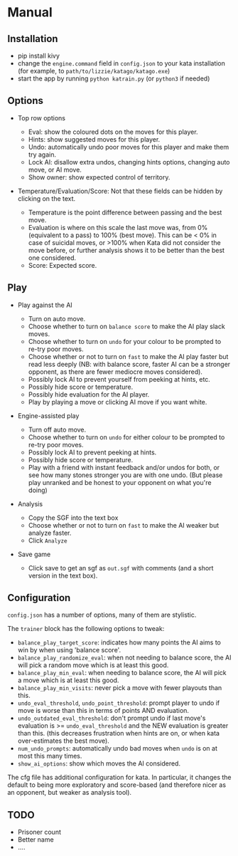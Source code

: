 Manual
======

Installation
------------
* pip install kivy
* change the `engine.command` field in `config.json` to your kata installation (for example, to `path/to/lizzie/katago/katago.exe`)
* start the app by running `python katrain.py` (or `python3` if needed)

Options
-------
* Top row options
    * Eval: show the coloured dots on the moves for this player.
    * Hints: show suggested moves for this player.
    * Undo: automatically undo poor moves for this player and make them try again.
    * Lock AI: disallow extra undos, changing hints options, changing auto move, or AI move.
    * Show owner: show expected control of territory. 

* Temperature/Evaluation/Score: Not that these fields can be hidden by clicking on the text.
    * Temperature is the point difference between passing and the best move.
    * Evaluation is where on this scale the last move was, from 0% (equivalent to a pass) to 100% (best move). 
    This can be < 0% in case of suicidal moves, or >100% when Kata did not consider the move before, or further analysis shows it to be better than the best one considered.
    * Score: Expected score.

Play
----

* Play against the AI
    * Turn on auto move. 
    * Choose whether to turn on `balance score` to make the AI play slack moves.
    * Choose whether to turn on `undo` for your colour to be prompted to re-try poor moves. 
    * Choose whether or not to turn on `fast` to make the AI play faster but read less deeply (NB: with balance score, faster AI can be a stronger opponent, as there are fewer mediocre moves considered).
    * Possibly lock AI to prevent yourself from peeking at hints, etc.
    * Possibly hide score or temperature.
    * Possibly hide evaluation for the AI player.
    * Play by playing a move or clicking AI move if you want white.
    
* Engine-assisted play
    * Turn off auto move.
    * Choose whether to turn on `undo` for either colour to be prompted to re-try poor moves.
    * Possibly lock AI to prevent peeking at hints.
    * Possibly hide score or temperature.
    * Play with a friend with instant feedback and/or undos for both, or see how many stones stronger you are with one undo. (But please play unranked and be honest to your opponent on what you're doing) 

* Analysis
    * Copy the SGF into the text box
    * Choose whether or not to turn on `fast` to make the AI weaker but analyze faster.
    * Click `Analyze`
    
* Save game
    * Click save to get an sgf as `out.sgf` with comments (and a short version in the text box).

Configuration
-------------
`config.json` has a number of options, many of them are stylistic.

The `trainer` block has the following options to tweak:

* `balance_play_target_score`: indicates how many points the AI aims to win by when using 'balance score'.
* `balance_play_randomize_eval`: when not needing to balance score, the AI will pick a random move which is at least this good.
* `balance_play_min_eval`: when needing to balance score, the AI will pick a move which is at least this good.
* `balance_play_min_visits`: never pick a move with fewer playouts than this.
* `undo_eval_threshold`, `undo_point_threshold`: prompt player to undo if move is worse than this in terms of points AND evaluation.
* `undo_outdated_eval_threshold`: don't prompt undo if last move's evaluation is >= `undo_eval_threshold` and the NEW evaluation is greater than this. (this decreases frustration when hints are on, or when kata over-estimates the best move).
* `num_undo_prompts`: automatically undo bad moves when `undo` is on at most this many times.
* `show_ai_options`: show which moves the AI considered.

The cfg file has additional configuration for kata. In particular, it changes the default to being more exploratory and score-based (and therefore nicer as an opponent, but weaker as analysis tool).

TODO
----
* Prisoner count
* Better name
* ....
